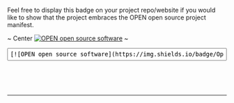 
Feel free to display this badge on your project repo/website if you would like to show that the project embraces the OPEN open source project manifest.

~ Center
[![OPEN open source software](https://img.shields.io/badge/Open--OSS-%E2%9C%94-brightgreen.svg)](http://open-oss.com)
~

<input style="width:100%;font-family:monospace;padding:5px" onclick="select()" value="[![OPEN open source software](https://img.shields.io/badge/Open--OSS-%E2%9C%94-brightgreen.svg)](http://open-oss.com)">
<br><br>

<br><br>

----
